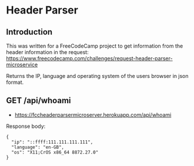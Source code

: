 # Header Parser

## Introduction

This was written for a FreeCodeCamp project to get information from the header information in the request: https://www.freecodecamp.com/challenges/request-header-parser-microservice

Returns the IP, language and operating system of the users browser in json format.

## GET /api/whoami

- https://fccheaderparsermicroserver.herokuapp.com/api/whoami

Response body:

```
{
  "ip": "::ffff:111.111.111.111",
  "language": "en-GB",
  "os": "X11;CrOS x86_64 8872.27.0"
}
```
